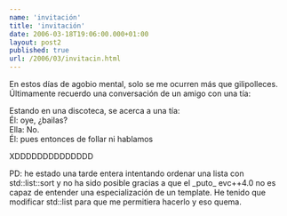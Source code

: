 ```yaml
---
name: 'invitación'
title: 'invitación'
date: 2006-03-18T19:06:00.000+01:00
layout: post2
published: true
url: /2006/03/invitacin.html
---
```


En estos días de agobio mental, solo se me ocurren más que gilipolleces. Últimamente recuerdo una conversación de un amigo con una tía:  
  
Estando en una discoteca, se acerca a una tía:  
Él: oye, ¿bailas?  
Ella: No.  
Él: pues entonces de follar ni hablamos  
  
XDDDDDDDDDDDDDD  
  
PD: he estado una tarde entera intentando ordenar una lista con std::list::sort y no ha sido posible gracias a que el \_puto\_ evc++4.0 no es capaz de entender una especialización de un template. He tenido que modificar std::list para que me permitiera hacerlo y eso quema.